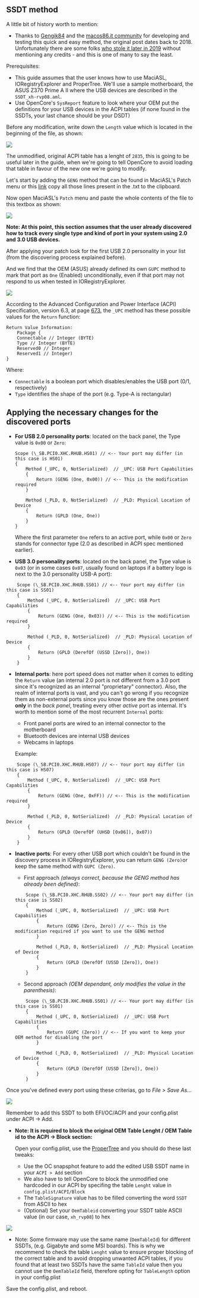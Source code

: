 ## SSDT method

A little bit of history worth to mention:

* Thanks to [Gengik84](https://www.macos86.it/profile/1-gengik84/) and the [macos86.it community](https://www.macos86.it/topic/9-mappatura-porte-usb/) for developing and testing this quick and easy method, the original post dates back to 2018. Unfortunately there are some folks [who stole it later in 2019](https://www.olarila.com/topic/6181-guide-native-usb-fix-for-desktops-no-injectorkext-required-skylake/) without mentioning any credits - and this is one of many to say the least.

Prerequisites:

* This guide assumes that the user knows how to use MaciASL, IORegistryExplorer and ProperTree. We'll use a sample motherboard, the ASUS Z370 Prime A II where the USB devices are described in the `SSDT_xh-rvp08.aml`. 
* Use OpenCore's `SysReport` feature to look where your OEM put the definitions for your USB devices in the ACPI tables (if none found in the SSDTs, your last chance should be your DSDT)

Before any modification, write down the `Length` value which is located in the beginning of the file, as shown: 
 
![](../../images/post-install/usb-md/usb-map-ssdt-table-lenght.png)  

The unmodified, original ACPI table has a lenght of `2835`, this is going to be useful later in the guide, when we're going to tell OpenCore to avoid loading that table in favour of the new one we're going to modify.

Let's start by adding the `GENG` method that can be found in MaciASL's Patch menu or this [link](https://github.com/1alessandro1/OpenCore-Post-Install/blob/master/extra-files/UsbConnectorTypePatch.txt) copy all those lines present in the .txt to the clipboard.

Now open MaciASL's `Patch` menu and paste the whole contents of the file to this textbox as shown:

![](../../images/post-install/usb-md/maciasl-patch-usb-method.png)

**Note: At this point, this section assumes that the user already discovered how to track every single type and kind of port in your system using 2.0 and 3.0 USB devices.**

After applying your patch look for the first USB 2.0 personality in your list (from the discovering process explained before).

And we find that the OEM (ASUS) already defined its own `GUPC` method to mark that port as `One` (Enabled) unconditionally, even if that port may not respond to us when tested in IORegistryExplorer.

![](../../images/post-install/usb-md/Original-OEM-method.png)  
  
  According to the Advanced Configuration and Power Interface (ACPI) Specification, version 6.3, at page [673](https://uefi.org/sites/default/files/resources/ACPI_6_3_May16.pdf#page=673), the `_UPC`  method has these possible values for the `Return` function:

```
Return Value Information:
    Package {
    Connectable // Integer (BYTE)
    Type // Integer (BYTE)
    Reserved0 // Integer
    Reserved1 // Integer)
}
```
Where:

  * `Connectable` is a boolean port which disables/enables the USB port (0/1, respectively)
  * `Type` identifies the shape of the port (e.g. Type-A is rectangular)


## Applying the necessary changes for the discovered ports

* **For USB 2.0 personality ports**: located on the back panel, the Type value is `0x00` or `Zero`:

    ```
    Scope (\_SB.PCI0.XHC.RHUB.HS01) // <-- Your port may differ (in this case is HS01)
    {
        Method (_UPC, 0, NotSerialized)  // _UPC: USB Port Capabilities
        {
            Return (GENG (One, 0x00)) // <-- This is the modification required
        }

        Method (_PLD, 0, NotSerialized)  // _PLD: Physical Location of Device
        {
            Return (GPLD (One, One))
        }
    }
    ```

    Where the first parameter `One` refers to an active port, while `0x00` or `Zero` stands for connector type (2.0 as described in ACPI spec mentioned earlier). 
    

* **USB 3.0 personality ports**: located on the back panel, the Type value is `0x03` (or in some cases `0x07`, usually found on laptops if a battery logo is next to the 3.0 personality USB-A port):   

```
    Scope (\_SB.PCI0.XHC.RHUB.SS01) // <-- Your port may differ (in this case is SS01)
    {
        Method (_UPC, 0, NotSerialized)  // _UPC: USB Port Capabilities
        {
            Return (GENG (One, 0x03)) // <-- This is the modification required
        }

        Method (_PLD, 0, NotSerialized)  // _PLD: Physical Location of Device
        {
            Return (GPLD (DerefOf (USSD [Zero]), One))
        }
    }
```
* **Internal ports**: here port speed does not matter when it comes to editing the `Return` value (an internal 2.0 port is not different from a 3.0 port since it's recognized as an internal "proprietary" connector). Also, the realm of internal ports is vast, and you can't go wrong if you recognize them as non-external ports since you know those are the ones present **only** in the *back panel*, treating every other *active* port as internal. It's worth to mention some of the most recurrent `Internal` ports: 

    * Front panel ports are wired to an internal connector to the motherboard
    * Bluetooth devices are internal USB devices
    * Webcams in laptops  

    Example:

```
    Scope (\_SB.PCI0.XHC.RHUB.HS07) // <-- Your port may differ (in this case is HS07)
    {
        Method (_UPC, 0, NotSerialized)  // _UPC: USB Port Capabilities
        {
            Return (GENG (One, 0xFF)) // <-- This is the modification required
        }

        Method (_PLD, 0, NotSerialized)  // _PLD: Physical Location of Device
        {
            Return (GPLD (DerefOf (UHSD [0x06]), 0x07))
        }
    }
```

* **Inactive ports**: For every other USB port which couldn't be found in the discovery process in IORegistryExplorer, you can return `GENG (Zero)`or keep the same method with `GUPC (Zero)`.

    * First approach *(always correct, because the GENG method has already been defined)*:
    ```
        Scope (\_SB.PCI0.XHC.RHUB.SS02) // <-- Your port may differ (in this case is SS02)
        {
            Method (_UPC, 0, NotSerialized)  // _UPC: USB Port Capabilities
            {
                Return (GENG (Zero, Zero)) // <-- This is the modification required if you want to use the GENG method
            }

            Method (_PLD, 0, NotSerialized)  // _PLD: Physical Location of Device
            {
                Return (GPLD (DerefOf (USSD [Zero]), One))
            }
        }
    ```
    * Second approach *(OEM dependant, only modifies the value in the parenthesis)*:
    ```
        Scope (\_SB.PCI0.XHC.RHUB.SS01) // <-- Your port may differ (in this case is SS01)
        {
            Method (_UPC, 0, NotSerialized)  // _UPC: USB Port Capabilities
            {
                Return (GUPC (Zero)) // <-- If you want to keep your OEM method for disabling the port
            }

            Method (_PLD, 0, NotSerialized)  // _PLD: Physical Location of Device
            {
                Return (GPLD (DerefOf (USSD [Zero]), One))
            }
        }
    ```

Once you've defined every port using these criterias, go to *File > Save As...*

![](../../images/post-install/usb-md/ssdt-save-usbmap.png)

Remember to add this SSDT to both EFI/OC/ACPI and your config.plist under ACPI -> Add.

* **Note: It is required to block the original OEM Table Lenght / OEM Table id to the ACPI -> Block section:**

  Open your config.plist, use the [ProperTree](https://github.com/corpnewt/ProperTree) and you should do these last tweaks:

  * Use the OC snapsphot feature to add the edited USB SSDT name in your `ACPI > Add` section
  * We also have to tell OpenCore to block the unmodified one hardcoded in our ACPI by specifing the table `Lenght` value in `config.plist/ACPI/Block` 
  * The `TableSignature` value has to be filled converting the word `SSDT` from ASCII to hex
  * (Optional) Set your `OemTableid` converting your SSDT table ASCII value (in our case, `xh_rvp08`) to hex

![](../../images/post-install/usb-md/block-original-ssdt-usb-table.png)

* Note: Some firmware may use the same name (`OemTableId`) for different SSDTs, (e.g. Gigabyte and some MSI boards). This is why we recommend to check the  table `Lenght` value to ensure proper blocking of the correct table and to avoid dropping unwanted ACPI tables, if you found that at least two SSDTs have the same `TableId` value then you cannot use the `OemTableId` field, therefore opting for `TableLength` option in your config.plist


Save the config.plist, and reboot.
